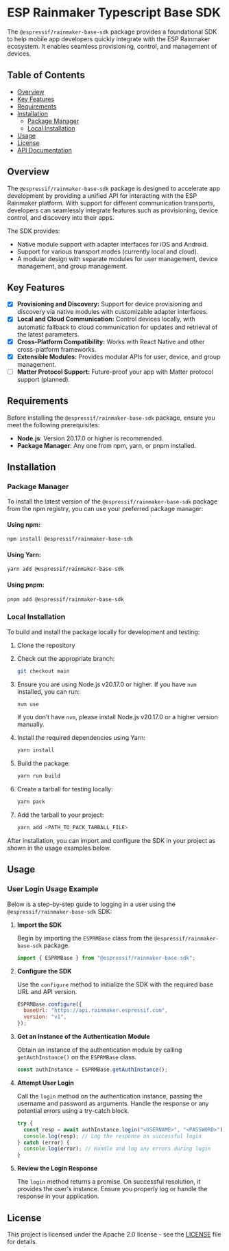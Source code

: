 # ESP Rainmaker Typescript Base SDK

The `@espressif/rainmaker-base-sdk` package provides a foundational SDK to help mobile app developers quickly integrate with the ESP Rainmaker ecosystem. It enables seamless provisioning, control, and management of devices.

## Table of Contents

- [Overview](#overview)
- [Key Features](#key-features)
- [Requirements](#requirements)
- [Installation](#installation)
  - [Package Manager](#package-manager)
  - [Local Installation](#local-installation)
- [Usage](#usage)
- [License](#license)
- [API Documentation](https://espressif.github.io/esp-rainmaker-ts-base-sdk/)

## Overview

The `@espressif/rainmaker-base-sdk` package is designed to accelerate app development by providing a unified API for interacting with the ESP Rainmaker platform. With support for different communication transports, developers can seamlessly integrate features such as provisioning, device control, and discovery into their apps.

The SDK provides:

- Native module support with adapter interfaces for iOS and Android.
- Support for various transport modes (currently local and cloud).
- A modular design with separate modules for user management, device management, and group management.

## Key Features

- [x] **Provisioning and Discovery:** Support for device provisioning and discovery via native modules with customizable adapter interfaces.
- [x] **Local and Cloud Communication:** Control devices locally, with automatic fallback to cloud communication for updates and retrieval of the latest parameters.
- [x] **Cross-Platform Compatibility:** Works with React Native and other cross-platform frameworks.
- [x] **Extensible Modules:** Provides modular APIs for user, device, and group management.
- [ ] **Matter Protocol Support:** Future-proof your app with Matter protocol support (planned).

## Requirements

Before installing the `@espressif/rainmaker-base-sdk` package, ensure you meet the following prerequisites:

- **Node.js**: Version 20.17.0 or higher is recommended.
- **Package Manager**: Any one from npm, yarn, or pnpm installed.

## Installation

### Package Manager

To install the latest version of the `@espressif/rainmaker-base-sdk` package from the npm registry, you can use your preferred package manager:

#### Using npm:

```bash
npm install @espressif/rainmaker-base-sdk
```

#### Using Yarn:

```bash
yarn add @espressif/rainmaker-base-sdk
```

#### Using pnpm:

```bash
pnpm add @espressif/rainmaker-base-sdk
```

### Local Installation

To build and install the package locally for development and testing:

1. Clone the repository

2. Check out the appropriate branch:

   ```bash
   git checkout main
   ```

3. Ensure you are using Node.js v20.17.0 or higher. If you have `nvm` installed, you can run:

   ```bash
   nvm use
   ```

   If you don’t have `nvm`, please install Node.js v20.17.0 or a higher version manually.

4. Install the required dependencies using Yarn:

   ```bash
   yarn install
   ```

5. Build the package:

   ```bash
   yarn run build
   ```

6. Create a tarball for testing locally:

   ```bash
   yarn pack
   ```

7. Add the tarball to your project:

   ```bash
   yarn add <PATH_TO_PACK_TARBALL_FILE>
   ```

After installation, you can import and configure the SDK in your project as shown in the usage examples below.

## Usage

### User Login Usage Example

Below is a step-by-step guide to logging in a user using the `@espressif/rainmaker-base-sdk` SDK:

1. **Import the SDK**

   Begin by importing the `ESPRMBase` class from the `@espressif/rainmaker-base-sdk` package.

   ```javascript
   import { ESPRMBase } from "@espressif/rainmaker-base-sdk";
   ```

2. **Configure the SDK**

   Use the `configure` method to initialize the SDK with the required base URL and API version.

   ```javascript
   ESPRMBase.configure({
     baseUrl: "https://api.rainmaker.espressif.com",
     version: "v1",
   });
   ```

3. **Get an Instance of the Authentication Module**

   Obtain an instance of the authentication module by calling `getAuthInstance()` on the `ESPRMBase` class.

   ```javascript
   const authInstance = ESPRMBase.getAuthInstance();
   ```

4. **Attempt User Login**

   Call the `login` method on the authentication instance, passing the username and password as arguments.
   Handle the response or any potential errors using a try-catch block.

   ```javascript
   try {
     const resp = await authInstance.login("<USERNAME>", "<PASSWORD>");
     console.log(resp); // Log the response on successful login
   } catch (error) {
     console.log(error); // Handle and log any errors during login
   }
   ```

5. **Review the Login Response**

   The `login` method returns a promise. On successful resolution, it provides the user's instance.
   Ensure you properly log or handle the response in your application.

## License

This project is licensed under the Apache 2.0 license - see the [LICENSE](LICENSE) file for details.
